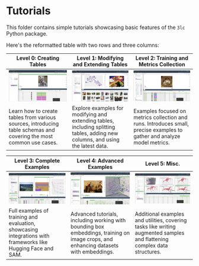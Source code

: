 # Tutorials

This folder contains simple tutorials showcasing basic features of the `3lc` Python package.

Here's the reformatted table with two rows and three columns:

| Level 0: Creating Tables | Level 1: Modifying and Extending Tables | Level 2: Training and Metrics Collection |
|--------------------------|-----------------------------------------|------------------------------------------|
| [![Creating Tables](images/1.png)](1-create-tables) | ![Modifying and Extending Tables](images/2.png) | ![Training and Metrics Collection](images/3.png) |
| Learn how to create tables from various sources, introducing table schemas and covering the most common use cases. | Explore examples for modifying and extending tables, including splitting tables, adding new columns, and using the latest data. | Examples focused on metrics collection and runs. Introduces small, precise examples to gather and analyze model metrics. |

| Level 3: Complete Examples | Level 4: Advanced Examples | Level 5: Misc. |
|----------------------------|----------------------------|----------------|
| ![Complete Examples](images/4.png) | ![Advanced Examples](images/5.png) | ![Miscellaneous](images/6.png) |
| Full examples of training and evaluation, showcasing integrations with frameworks like Hugging Face and SAM. | Advanced tutorials, including working with bounding box embeddings, training on image crops, and enhancing datasets with embeddings. | Additional examples and utilities, covering tasks like writing augmented samples and flattening complex data structures. |
<!-- 
## Level 0: Creating Tables

Simple examples of creating tables from various sources.
Gently introduces the concept of schema.
Cover the most common use cases.

```
|-- create-table.ipynb
|-- create-table-from-coco.ipynb
|-- create-table-from-yolo.ipynb
|-- create-semantic-segmentation-table.ipynb
|-- create-bounding-box-table.ipynb
|-- create-image-classification-table.ipynb
|-- create-video-thumbnails-table.ipynb
```

## Level 1: Modifying and Extending Tables

Examples of modifying and extending tables. 
Create splits, add new columns, (get the latest?) etc.
(Each example could, if appropriate, contain several sub-examples.)


```
|-- split-table.ipynb
|-- add-image-metrics.ipynb
|-- add-embeddings.ipynb
|-- add-new-data-to-table.ipynb
|-- use-latest-table.ipynb
```

## Level 2: Training and Metrics Collection

Small, to-the-point examples of metrics collection.
Introduces the concept of runs and metrics.

```
|-- collect_metrics_only
|   |-- README.md
|   |-- collect_metrics_only.py
|   | requirements.txt
|-- train-classifier.ipynb
```

## Level 3: Complete Examples

Complete examples of training and evaluation. Includes examples of integrating with different frameworks (huggingface, sam, etc.)

```

|-- fine-tune-sam
|   |-- 1-create-sam-dataset.ipynb
|   |-- 2-fine-tune-sam.ipynb
|   | README.md

|-- huggingface-segmentation-example.ipynb
```

## Level 4. Advanced Examples

```
|-- bb-embeddings
|   |-- 1-fine-tune-on-crops.ipynb
|   |-- 2-collect-embeddings.ipynb
|   |-- 3-add-embeddings-to-table.ipynb
|   |-- 3b-add-embeddings-to-run.ipynb
```

## Level 5: Misc.

```
|-- write-augmented-samples.ipynb
|-- mammoth
|   |-- 1-write-mammoth-table.ipynb
|   |-- 2-flatten-mammoth.ipynb
|   | README.md
``` -->

